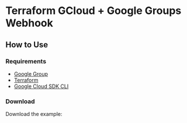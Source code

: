 # Terraform GCloud + Google Groups Webhook

## How to Use

### Requirements

- [Google Group](https://groups.google.com/my-groups)
- [Terraform](https://terraform.io)
- [Google Cloud SDK CLI](https://cloud.google.com/sdk/docs/install)

### Download

Download the example:

```bash

```
